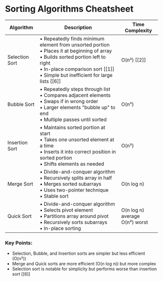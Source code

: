 # Sorting Algorithms Cheatsheet

| Algorithm      | Description                                                                                                                                                                                                                  | Time Complexity                   |
| -------------- | ---------------------------------------------------------------------------------------------------------------------------------------------------------------------------------------------------------------------------- | --------------------------------- |
| Selection Sort | • Repeatedly finds minimum element from unsorted portion<br>• Places it at beginning of array<br>• Builds sorted portion left to right<br>• In-place comparison sort [[1]]<br>• Simple but inefficient for large lists [[6]] | O(n²) [[2]]                       |
| Bubble Sort    | • Repeatedly steps through list<br>• Compares adjacent elements<br>• Swaps if in wrong order<br>• Larger elements "bubble up" to end<br>• Multiple passes until sorted                                                       | O(n²)                             |
| Insertion Sort | • Maintains sorted portion at start<br>• Takes one unsorted element at a time<br>• Inserts it into correct position in sorted portion<br>• Shifts elements as needed                                                         | O(n²)                             |
| Merge Sort     | • Divide-and-conquer algorithm<br>• Recursively splits array in half<br>• Merges sorted subarrays<br>• Uses two-pointer technique<br>• Stable sort                                                                           | O(n log n)                        |
| Quick Sort     | • Divide-and-conquer algorithm<br>• Selects pivot element<br>• Partitions array around pivot<br>• Recursively sorts subarrays<br>• In-place sorting                                                                          | O(n log n) average<br>O(n²) worst |

### Key Points:

- Selection, Bubble, and Insertion sorts are simpler but less efficient (O(n²))
- Merge and Quick sorts are more efficient (O(n log n)) but more complex
- Selection sort is notable for simplicity but performs worse than insertion sort [[6]]
